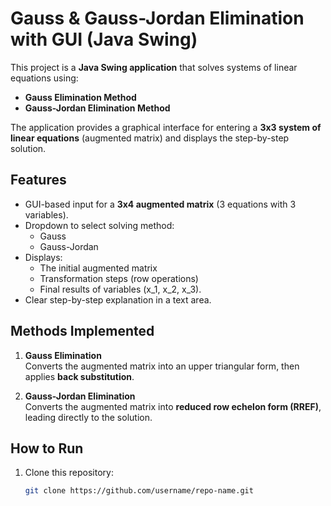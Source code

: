 # Gauss & Gauss-Jordan Elimination with GUI (Java Swing)

This project is a **Java Swing application** that solves systems of linear equations using:  
- **Gauss Elimination Method**  
- **Gauss-Jordan Elimination Method**  

The application provides a graphical interface for entering a **3x3 system of linear equations** (augmented matrix) and displays the step-by-step solution.

## Features
- GUI-based input for a **3x4 augmented matrix** (3 equations with 3 variables).
- Dropdown to select solving method:
  - Gauss
  - Gauss-Jordan
- Displays:
  - The initial augmented matrix
  - Transformation steps (row operations)
  - Final results of variables \(x_1, x_2, x_3\).
- Clear step-by-step explanation in a text area.

## Methods Implemented
1. **Gauss Elimination**  
   Converts the augmented matrix into an upper triangular form, then applies **back substitution**.

2. **Gauss-Jordan Elimination**  
   Converts the augmented matrix into **reduced row echelon form (RREF)**, leading directly to the solution.

## How to Run
1. Clone this repository:
   ```bash
   git clone https://github.com/username/repo-name.git
